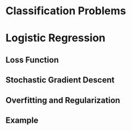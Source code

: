 # Classification Problems


# Logistic Regression


## Loss Function


## Stochastic Gradient Descent


## Overfitting and Regularization


## Example
